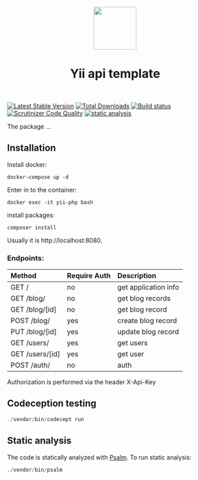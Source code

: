 <p align="center">
    <a href="https://github.com/yiisoft" target="_blank">
        <img src="https://github.com/yiisoft.png" height="100px">
    </a>
    <h1 align="center">Yii api template</h1>
    <br>
</p>

[![Latest Stable Version](https://poser.pugx.org/yiisoft/app-api/v/stable.png)](https://packagist.org/packages/yiisoft/app-api)
[![Total Downloads](https://poser.pugx.org/yiisoft/app-api/downloads.png)](https://packagist.org/packages/yiisoft/app-api)
[![Build status](https://github.com/yiisoft/app-api/workflows/build/badge.svg)](https://github.com/yiisoft/app-api/actions?query=workflow%3Abuild)
[![Scrutinizer Code Quality](https://scrutinizer-ci.com/g/yiisoft/app-api/badges/quality-score.png?b=master)](https://scrutinizer-ci.com/g/yiisoft/app-api/?branch=master)
[![static analysis](https://github.com/yiisoft/app-api/workflows/static%20analysis/badge.svg)](https://github.com/yiisoft/app-api/actions?query=workflow%3A%22static+analysis%22)

The package ...

## Installation

Install docker:
```
docker-compose up -d
```

Enter in to the container:
```
docker exec -it yii-php bash
```

install packages:
```
composer install
```

Usually it is http://localhost:8080.

### Endpoints:

| Method           | Require Auth  | Description          |
| :--------------- |:-------------| :--------------------|
| GET  /           | no            | get application info |
| GET  /blog/      | no            | get blog records     |
| GET  /blog/[id]  | no            | get blog record      |
| POST /blog/      | yes           | create blog record   |
| PUT  /blog/[id]  | yes           | update blog record   |
| GET  /users/     | yes           |  get users           |
| GET  /users/[id] | yes           |  get user            |
| POST /auth/      | no            |  auth                |

Authorization is performed via the header X-Api-Key

## Codeception testing

```php
./vendor/bin/codecept run
```


## Static analysis

The code is statically analyzed with [Psalm](https://psalm.dev/). To run static analysis:

```php
./vendor/bin/psalm
```
